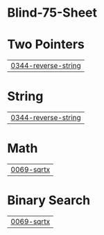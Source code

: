 # Blind-75-Sheet


# Two Pointers
|  |
| ------- |
| [0344-reverse-string](https://github.com/GowthamRaja-git/Blind-75-Sheet/tree/master/0344-reverse-string) |
# String
|  |
| ------- |
| [0344-reverse-string](https://github.com/GowthamRaja-git/Blind-75-Sheet/tree/master/0344-reverse-string) |
# Math
|  |
| ------- |
| [0069-sqrtx](https://github.com/GowthamRaja-git/Blind-75-Sheet/tree/master/0069-sqrtx) |
# Binary Search
|  |
| ------- |
| [0069-sqrtx](https://github.com/GowthamRaja-git/Blind-75-Sheet/tree/master/0069-sqrtx) |